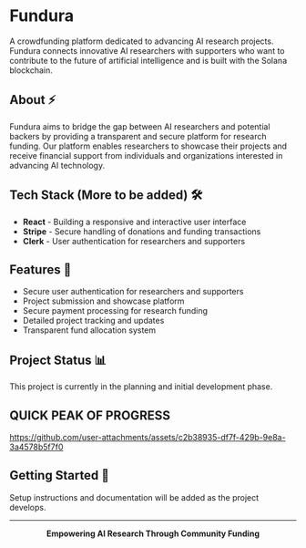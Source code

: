 # Fundura
A crowdfunding platform dedicated to advancing AI research projects. Fundura connects innovative AI researchers with supporters who want to contribute to the future of artificial intelligence and is built with the Solana blockchain.

## About ⚡
Fundura aims to bridge the gap between AI researchers and potential backers by providing a transparent and secure platform for research funding. Our platform enables researchers to showcase their projects and receive financial support from individuals and organizations interested in advancing AI technology.

## Tech Stack (More to be added) 🛠️
- **React** - Building a responsive and interactive user interface
- **Stripe** - Secure handling of donations and funding transactions
- **Clerk** - User authentication for researchers and supporters

## Features 🎯
- Secure user authentication for researchers and supporters
- Project submission and showcase platform
- Secure payment processing for research funding
- Detailed project tracking and updates
- Transparent fund allocation system


## Project Status 📊
This project is currently in the planning and initial development phase.

## QUICK PEAK OF PROGRESS


https://github.com/user-attachments/assets/c2b38935-df7f-429b-9e8a-3a4578b5f7f0






## Getting Started 🚀
Setup instructions and documentation will be added as the project develops.

---

<div align="center">
 
**Empowering AI Research Through Community Funding**

</div>
